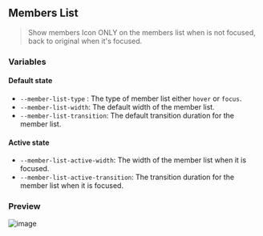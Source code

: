 ## Members List

> Show members Icon ONLY on the members list when is not focused, back to original when it's focused.

### Variables
#### Default state
- `--member-list-type` : The type of member list either `hover` or `focus`.
- `--member-list-width`: The default width of the member list.
- `--member-list-transition`: The default transition duration for the member list.
#### Active state
- `--member-list-active-width`: The width of the member list when it is focused.
- `--member-list-active-transition`: The transition duration for the member list when it is focused.

### Preview

![image](https://i.imgur.com/hGPnu7m.gif)